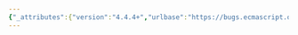 ```yaml
---
{"_attributes":{"version":"4.4.4+","urlbase":"https://bugs.ecmascript.org/","maintainer":"dherman@mozilla.com"},"bug":{"bug_id":3213,"creation_ts":"2014-09-07 11:13:00 -0700","short_desc":"13.2.2.5 Evaluation: RTL or LTR evaluation order for VariableDeclaration?","delta_ts":"2014-12-23 20:23:23 -0800","product":"Draft for 6th Edition","component":"technical issue","version":"Rev 27: August 24, 2014 Draft","rep_platform":"All","op_sys":"All","bug_status":"RESOLVED","resolution":"FIXED","see_also":"https://bugs.ecmascript.org/show_bug.cgi?id=3463","priority":"Normal","bug_severity":"normal","everconfirmed":true,"reporter":{"uid":"andrebargull","name":"André Bargull"},"assigned_to":{"uid":"allen","name":"Allen Wirfs-Brock"},"long_desc":[{"commentid":10162,"comment_count":0,"who":{"uid":"andrebargull","name":"André Bargull"},"bug_when":"2014-09-07 11:13:50 -0700","thetext":"13.2.2.5 Runtime Semantics: Evaluation\nVariableDeclaration : BindingIdentifier Initializer \n\nES5 specifies a left-to-right evaluation order, rev3 for ES6 changed this to right-to-left. Was this change intentional?\n\n\nTest case:\n---\nfunction testFunction() {\n  var scope = {x: 0};\n  with (scope) {\n    var x = (delete scope.x, 1);\n  }\n  print(\"scope.x: \" + scope.x);\n  print(\"x: \" + x);\n}\ntestFunction();\n---\n\nES5 expected results: scope.x = 1, x = undefined\nES6 expected results: scope.x = undefined, x = 1"},{"commentid":10228,"comment_count":1,"who":{"uid":"allen","name":"Allen Wirfs-Brock"},"bug_when":"2014-09-21 11:34:30 -0700","thetext":"no, it's not intentional.\n\nI'll have do to a little refactoring to fix it."},{"commentid":11132,"comment_count":2,"who":{"uid":"allen","name":"Allen Wirfs-Brock"},"bug_when":"2014-12-22 15:09:55 -0800","thetext":"fixed in rev30 editor's draft"},{"commentid":11143,"comment_count":3,"who":{"uid":"allen","name":"Allen Wirfs-Brock"},"bug_when":"2014-12-23 20:23:23 -0800","thetext":"fixed in rev30"}]}}
---
```

